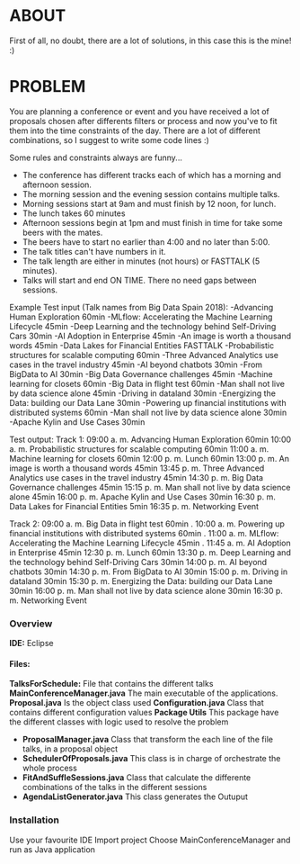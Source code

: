 # ABOUT
First of all, no doubt, there are a lot of solutions, in this case this is the mine! :) 

# PROBLEM
 You are planning a conference or event and you have received a lot of proposals chosen after differents filters or process and now you've to fit them into the time constraints of the day. There are a lot of different combinations, so I suggest to write some code lines :)
  
  Some rules and constraints always are funny...
* The conference has different tracks each of which has a morning and afternoon session.
* The morning session and the evening session contains multiple talks.
* Morning sessions start at 9am and must finish by 12 noon, for lunch.
* The lunch takes 60 minutes
* Afternoon sessions begin at 1pm and must finish in time for take some beers with the mates.
* The beers have to start no earlier than 4:00 and no later than 5:00.
* The talk titles can't have numbers in it.
* The talk length are either in minutes (not hours) or FASTTALK (5 minutes).
* Talks will start and end ON TIME. There no need gaps between sessions.

Example Test input (Talk names from Big Data Spain 2018):
-Advancing Human Exploration 60min
-MLflow: Accelerating the Machine Learning Lifecycle 45min
-Deep Learning and the technology behind Self-Driving Cars 30min
-AI Adoption in Enterprise 45min
-An image is worth a thousand words 45min
-Data Lakes for Financial Entities FASTTALK
-Probabilistic structures for scalable computing 60min
-Three Advanced Analytics use cases in the travel industry 45min
-AI beyond chatbots 30min
-From BigData to AI 30min
-Big Data Governance challenges 45min
-Machine learning for closets 60min
-Big Data in flight test 60min
-Man shall not live by data science alone 45min
-Driving in dataland 30min
-Energizing the Data: building our Data Lane 30min
-Powering up financial institutions with distributed systems 60min
-Man shall not live by data science alone 30min
-Apache Kylin and Use Cases 30min
 
Test output: 
Track 1:
09:00 a. m. Advancing Human Exploration 60min
10:00 a. m. Probabilistic structures for scalable computing 60min
11:00 a. m. Machine learning for closets 60min
12:00 p. m. Lunch 60min
13:00 p. m. An image is worth a thousand words 45min
13:45 p. m. Three Advanced Analytics use cases in the travel industry 45min
14:30 p. m. Big Data Governance challenges 45min
15:15 p. m. Man shall not live by data science alone 45min
16:00 p. m. Apache Kylin and Use Cases 30min
16:30 p. m. Data Lakes for Financial Entities 5min
16:35 p. m. Networking Event

Track 2:
09:00 a. m. Big Data in flight test 60min . 
10:00 a. m. Powering up financial institutions with distributed systems 60min . 
11:00 a. m. MLflow: Accelerating the Machine Learning Lifecycle 45min . 
11:45 a. m. AI Adoption in Enterprise 45min
12:30 p. m. Lunch 60min
13:30 p. m. Deep Learning and the technology behind Self-Driving Cars 30min
14:00 p. m. AI beyond chatbots 30min
14:30 p. m. From BigData to AI 30min
15:00 p. m. Driving in dataland 30min
15:30 p. m. Energizing the Data: building our Data Lane 30min
16:00 p. m. Man shall not live by data science alone 30min
16:30 p. m. Networking Event


### Overview

**IDE:** Eclipse
#### **Files:**
**TalksForSchedule:** File that contains the different talks
**MainConferenceManager.java** The main executable of the applications.
**Proposal.java** Is the object class used
**Configuration.java** Class that contains different configuration values
**Package Utils** This package have the different classes with logic used to resolve the problem
* **ProposalManager.java** Class that transform the each line of the file talks, in a proposal object
* **SchedulerOfProposals.java** This class is in charge of orchestrate the whole process
* **FitAndSuffleSessions.java** Class that calculate the differente combinations of the talks in the different sessions
* **AgendaListGenerator.java** This class generates the Outuput




### Installation
Use your favourite IDE
Import project
Choose MainConferenceManager and run as Java application
